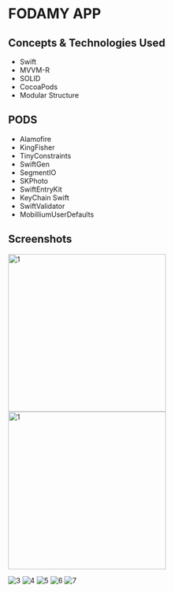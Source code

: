 # FODAMY APP

## Concepts & Technologies Used
- Swift
- MVVM-R
- SOLID
- CocoaPods
- Modular Structure
  
## PODS
- Alamofire
- KingFisher
- TinyConstraints
- SwiftGen
- SegmentIO
- SKPhoto
- SwiftEntryKit
- KeyChain Swift
- SwiftValidator
- MobilliumUserDefaults

## Screenshots
<img width="320" alt="1" src="https://github.com/sehribany/Fodamy/assets/65239293/7dc9e63d-bae7-4eab-a508-7c097dee0bd7"> 
<img width="320" alt="1" src="https://github.com/sehribany/Fodamy/assets/65239293/ce4f2131-ccd1-46c6-83e2-6a939c30c099"> 

![3](https://github.com/sehribany/Fodamy/assets/65239293/c2c0c237-9327-4fab-ab30-af3fac039b71)
![4](https://github.com/sehribany/Fodamy/assets/65239293/ed491104-dfac-4110-9880-95073881c964)
![5](https://github.com/sehribany/Fodamy/assets/65239293/295066e9-bc07-4715-a11b-8d79877425f5)
![6](https://github.com/sehribany/Fodamy/assets/65239293/011719ba-c1b5-467d-bcf5-3312b6a268e2)
![7](https://github.com/sehribany/Fodamy/assets/65239293/6db01585-2488-4836-8f35-2c74a828fa33)
